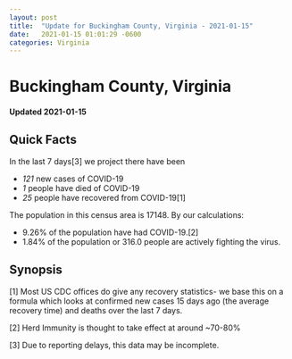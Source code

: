 ```yaml
---
layout: post
title:  "Update for Buckingham County, Virginia - 2021-01-15"
date:   2021-01-15 01:01:29 -0600
categories: Virginia
---
```


# Buckingham County, Virginia
#### Updated 2021-01-15

## Quick Facts

In the last 7 days[3] we project there have been
- *121* new cases of COVID-19
- *1* people have died of COVID-19
- *25* people have recovered from COVID-19[1]

The population in this census area is 17148. By our calculations:
- 9.26% of the population have had COVID-19.[2]
- 1.84% of the population or 316.0 people are actively fighting the virus.

## Synopsis




[1] Most US CDC offices do give any recovery statistics- we base this on a formula which looks at confirmed new cases
15 days ago (the average recovery time) and deaths over the last 7 days.

[2] Herd Immunity is thought to take effect at around ~70-80%

[3] Due to reporting delays, this data may be incomplete.
 
    